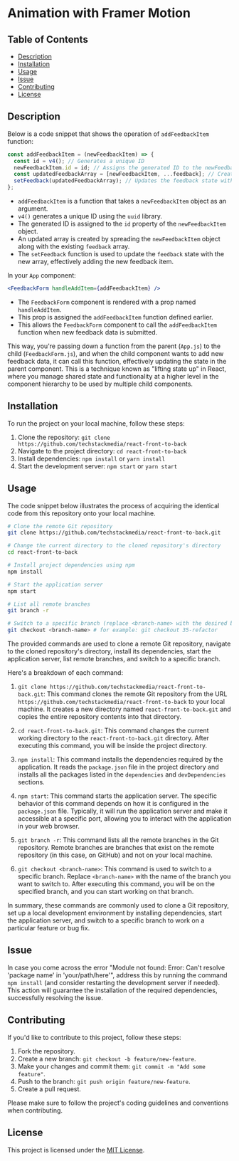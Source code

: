 # Animation with Framer Motion

## Table of Contents

- [Description](#description)
- [Installation](#installation)
- [Usage](#usage)
- [Issue](#issue)
- [Contributing](#contributing)
- [License](#license)

## Description

Below is a code snippet that shows the operation of `addFeedbackItem` function:

```jsx
const addFeedbackItem = (newFeedbackItem) => {
  const id = v4(); // Generates a unique ID
  newFeedbackItem.id = id; // Assigns the generated ID to the newFeedbackItem
  const updatedFeedbackArray = [newFeedbackItem, ...feedback]; // Creates a new array with the newFeedbackItem added
  setFeedback(updatedFeedbackArray); // Updates the feedback state with the new array
};
```

- `addFeedbackItem` is a function that takes a `newFeedbackItem` object as an argument.
- `v4()` generates a unique ID using the `uuid` library.
- The generated ID is assigned to the `id` property of the `newFeedbackItem` object.
- An updated array is created by spreading the `newFeedbackItem` object along with the existing `feedback` array.
- The `setFeedback` function is used to update the `feedback` state with the new array, effectively adding the new feedback item.

In your `App` component:

```jsx
<FeedbackForm handleAddItem={addFeedbackItem} />
```

- The `FeedbackForm` component is rendered with a prop named `handleAddItem`.
- This prop is assigned the `addFeedbackItem` function defined earlier.
- This allows the `FeedbackForm` component to call the `addFeedbackItem` function when new feedback data is submitted.

This way, you're passing down a function from the parent (`App.js`) to the child (`FeedbackForm.js`), and when the child component wants to add new feedback data, it can call this function, effectively updating the state in the parent component. This is a technique known as "lifting state up" in React, where you manage shared state and functionality at a higher level in the component hierarchy to be used by multiple child components.

## Installation

To run the project on your local machine, follow these steps:

1. Clone the repository: `git clone https://github.com/techstackmedia/react-front-to-back`
2. Navigate to the project directory: `cd react-front-to-back`
3. Install dependencies: `npm install` or `yarn install`
4. Start the development server: `npm start` or `yarn start`

## Usage

The code snippet below illustrates the process of acquiring the identical code from this repository onto your local machine.

```bash
# Clone the remote Git repository
git clone https://github.com/techstackmedia/react-front-to-back.git

# Change the current directory to the cloned repository's directory
cd react-front-to-back

# Install project dependencies using npm
npm install

# Start the application server
npm start

# List all remote branches
git branch -r

# Switch to a specific branch (replace <branch-name> with the desired branch name)
git checkout <branch-name> # for example: git checkout 35-refactor
```

The provided commands are used to clone a remote Git repository, navigate to the cloned repository's directory, install its dependencies, start the application server, list remote branches, and switch to a specific branch.

Here's a breakdown of each command:

1. `git clone https://github.com/techstackmedia/react-front-to-back.git`: This command clones the remote Git repository from the URL `https://github.com/techstackmedia/react-front-to-back` to your local machine. It creates a new directory named `react-front-to-back.git` and copies the entire repository contents into that directory.

2. `cd react-front-to-back.git`: This command changes the current working directory to the `react-front-to-back.git` directory. After executing this command, you will be inside the project directory.

3. `npm install`: This command installs the dependencies required by the application. It reads the `package.json` file in the project directory and installs all the packages listed in the `dependencies` and `devDependencies` sections.

4. `npm start`: This command starts the application server. The specific behavior of this command depends on how it is configured in the `package.json` file. Typically, it will run the application server and make it accessible at a specific port, allowing you to interact with the application in your web browser.

5. `git branch -r`: This command lists all the remote branches in the Git repository. Remote branches are branches that exist on the remote repository (in this case, on GitHub) and not on your local machine.

6. `git checkout <branch-name>`: This command is used to switch to a specific branch. Replace `<branch-name>` with the name of the branch you want to switch to. After executing this command, you will be on the specified branch, and you can start working on that branch.

In summary, these commands are commonly used to clone a Git repository, set up a local development environment by installing dependencies, start the application server, and switch to a specific branch to work on a particular feature or bug fix.

## Issue

In case you come across the error "Module not found: Error: Can't resolve 'package name' in 'your/path/here'", address this by running the command `npm install` (and consider restarting the development server if needed). This action will guarantee the installation of the required dependencies, successfully resolving the issue.

## Contributing

If you'd like to contribute to this project, follow these steps:

1. Fork the repository.
2. Create a new branch: `git checkout -b feature/new-feature`.
3. Make your changes and commit them: `git commit -m "Add some feature"`.
4. Push to the branch: `git push origin feature/new-feature`.
5. Create a pull request.

Please make sure to follow the project's coding guidelines and conventions when contributing.

## License

This project is licensed under the [MIT License](https://opensource.org/licenses/MIT).
